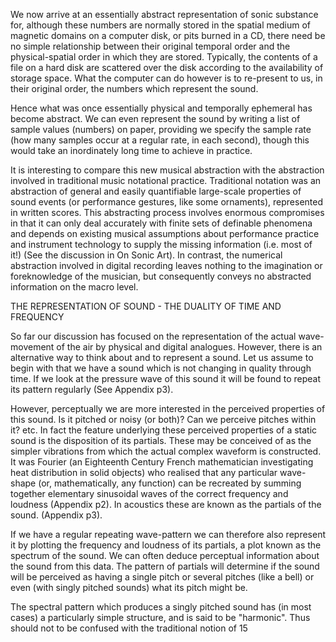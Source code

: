 We now arrive at an essentially abstract representation of sonic substance for, although these numbers are normally stored in the spatial medium of magnetic domains on a computer disk, or pits burned in a CD, there need be no simple relationship between their original temporal order and the physical-spatial order in which they are stored. Typically, the contents of a file on a hard disk are scattered over the disk according to the availability of storage space. What the computer can do however is to re-present
to us, in their original order, the numbers which represent the sound.

Hence what was once essentially physical and temporally ephemeral has become abstract. We can even represent the sound by writing a list of sample values (numbers) on paper, providing we specify the sample rate (how many samples occur at a regular rate, in each second), though this would take an inordinately long time to achieve in practice.

It is interesting to compare this new musical abstraction with the abstraction involved in traditional music notational practice. Traditional notation was an abstraction of general and easily quantifiable large-scale properties of sound events (or performance gestures, like some ornaments), represented in written scores. This abstracting process involves enormous compromises in that it can only deal accurately with finite sets of definable phenomena and depends on existing musical assumptions about performance practice and instrument technology to supply the missing information (i.e. most of it!) (See the discussion in On Sonic Art). In contrast, the numerical abstraction involved in digital recording leaves nothing to the imagination or foreknowledge of the musician, but consequently conveys no abstracted information on the macro level.

THE REPRESENTATION OF SOUND - THE DUALITY OF TIME AND FREQUENCY

So far our discussion has focused on the representation of the actual wave-movement of the air by physical and digital analogues. However, there is an alternative way to think about and to represent a sound. Let us assume to begin with that we have a sound which is not changing in quality through time.  If we look at the pressure wave of this sound it will be found to repeat its pattern regularly (See Appendix p3).

However, perceptually we are more interested in the perceived properties of this sound. Is it pitched or noisy (or both)? Can we perceive pitches within it? etc. In fact the feature underlying these perceived properties of a static sound is the disposition of its partials. These may be conceived of as the simpler vibrations from which the actual complex waveform is constructed. It was Fourier (an Eighteenth Century French mathematician investigating heat distribution in solid objects) who realised that any particular wave-shape (or, mathematically, any function) can be recreated by summing together elementary sinusoidal waves of the correct frequency and loudness (Appendix p2). In acoustics these are known as the partials of the sound. (Appendix p3).

If we have a regular repeating wave-pattern we can therefore also represent it by plotting the frequency and loudness of its partials, a plot known as the spectrum of the sound. We can often deduce perceptual information about the sound from this data. The pattern of partials will determine if the sound will be perceived as having a single pitch or several pitches (like a bell) or even (with singly pitched sounds) what its pitch might be.

The spectral pattern which produces a singly pitched sound has (in most cases) a particularly simple structure, and is said to be "harmonic". Thus should not to be confused with the traditional notion of
<page>15</page>
